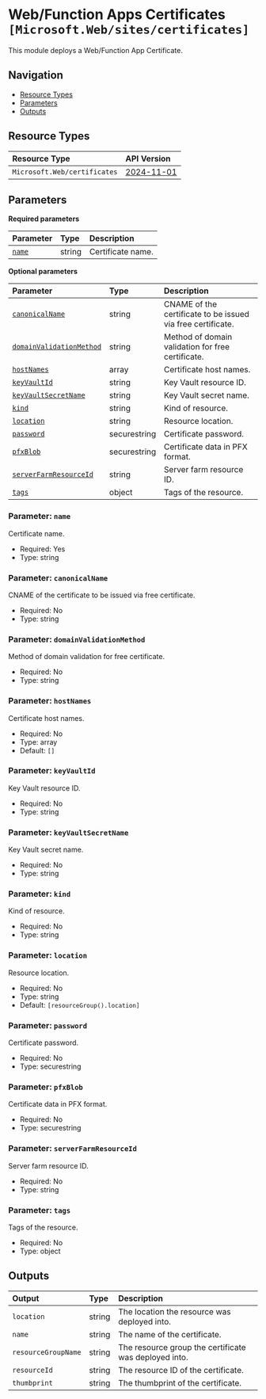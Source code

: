 # Web/Function Apps Certificates `[Microsoft.Web/sites/certificates]`

This module deploys a Web/Function App Certificate.

## Navigation

- [Resource Types](#Resource-Types)
- [Parameters](#Parameters)
- [Outputs](#Outputs)

## Resource Types

| Resource Type | API Version |
| :-- | :-- |
| `Microsoft.Web/certificates` | [2024-11-01](https://learn.microsoft.com/en-us/azure/templates/Microsoft.Web/2024-11-01/certificates) |

## Parameters

**Required parameters**

| Parameter | Type | Description |
| :-- | :-- | :-- |
| [`name`](#parameter-name) | string | Certificate name. |

**Optional parameters**

| Parameter | Type | Description |
| :-- | :-- | :-- |
| [`canonicalName`](#parameter-canonicalname) | string | CNAME of the certificate to be issued via free certificate. |
| [`domainValidationMethod`](#parameter-domainvalidationmethod) | string | Method of domain validation for free certificate. |
| [`hostNames`](#parameter-hostnames) | array | Certificate host names. |
| [`keyVaultId`](#parameter-keyvaultid) | string | Key Vault resource ID. |
| [`keyVaultSecretName`](#parameter-keyvaultsecretname) | string | Key Vault secret name. |
| [`kind`](#parameter-kind) | string | Kind of resource. |
| [`location`](#parameter-location) | string | Resource location. |
| [`password`](#parameter-password) | securestring | Certificate password. |
| [`pfxBlob`](#parameter-pfxblob) | securestring | Certificate data in PFX format. |
| [`serverFarmResourceId`](#parameter-serverfarmresourceid) | string | Server farm resource ID. |
| [`tags`](#parameter-tags) | object | Tags of the resource. |

### Parameter: `name`

Certificate name.

- Required: Yes
- Type: string

### Parameter: `canonicalName`

CNAME of the certificate to be issued via free certificate.

- Required: No
- Type: string

### Parameter: `domainValidationMethod`

Method of domain validation for free certificate.

- Required: No
- Type: string

### Parameter: `hostNames`

Certificate host names.

- Required: No
- Type: array
- Default: `[]`

### Parameter: `keyVaultId`

Key Vault resource ID.

- Required: No
- Type: string

### Parameter: `keyVaultSecretName`

Key Vault secret name.

- Required: No
- Type: string

### Parameter: `kind`

Kind of resource.

- Required: No
- Type: string

### Parameter: `location`

Resource location.

- Required: No
- Type: string
- Default: `[resourceGroup().location]`

### Parameter: `password`

Certificate password.

- Required: No
- Type: securestring

### Parameter: `pfxBlob`

Certificate data in PFX format.

- Required: No
- Type: securestring

### Parameter: `serverFarmResourceId`

Server farm resource ID.

- Required: No
- Type: string

### Parameter: `tags`

Tags of the resource.

- Required: No
- Type: object

## Outputs

| Output | Type | Description |
| :-- | :-- | :-- |
| `location` | string | The location the resource was deployed into. |
| `name` | string | The name of the certificate. |
| `resourceGroupName` | string | The resource group the certificate was deployed into. |
| `resourceId` | string | The resource ID of the certificate. |
| `thumbprint` | string | The thumbprint of the certificate. |
